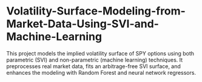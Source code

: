 # Volatility-Surface-Modeling-from-Market-Data-Using-SVI-and-Machine-Learning
This project models the implied volatility surface of SPY options using both parametric (SVI) and non-parametric (machine learning) techniques. It preprocesses real market data, fits an arbitrage-free SVI surface, and enhances the modeling with Random Forest and neural network regressors.
